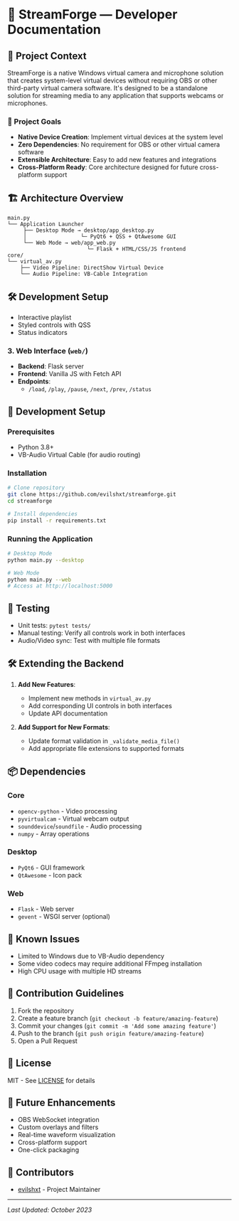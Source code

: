 # 🧩 StreamForge — Developer Documentation

## 📘 Project Context
StreamForge is a native Windows virtual camera and microphone solution that creates system-level virtual devices without requiring OBS or other third-party virtual camera software. It's designed to be a standalone solution for streaming media to any application that supports webcams or microphones.

### 🎯 Project Goals
- **Native Device Creation**: Implement virtual devices at the system level
- **Zero Dependencies**: No requirement for OBS or other virtual camera software
- **Extensible Architecture**: Easy to add new features and integrations
- **Cross-Platform Ready**: Core architecture designed for future cross-platform support

## 🏗️ Architecture Overview

```
main.py
└── Application Launcher
     ├── Desktop Mode → desktop/app_desktop.py
     │                 └─ PyQt6 + QSS + QtAwesome GUI
     └── Web Mode → web/app_web.py
                         └─ Flask + HTML/CSS/JS frontend
core/
└── virtual_av.py
    ├── Video Pipeline: DirectShow Virtual Device
    └── Audio Pipeline: VB-Cable Integration
```

## 🛠️ Development Setup
  - Interactive playlist
  - Styled controls with QSS
  - Status indicators

### 3. Web Interface (`web/`)
- **Backend**: Flask server
- **Frontend**: Vanilla JS with Fetch API
- **Endpoints**:
  - `/load`, `/play`, `/pause`, `/next`, `/prev`, `/status`

## 🚀 Development Setup

### Prerequisites
- Python 3.8+
- VB-Audio Virtual Cable (for audio routing)

### Installation
```bash
# Clone repository
git clone https://github.com/evilshxt/streamforge.git
cd streamforge

# Install dependencies
pip install -r requirements.txt
```

### Running the Application
```bash
# Desktop Mode
python main.py --desktop

# Web Mode
python main.py --web
# Access at http://localhost:5000
```

## 🧪 Testing
- Unit tests: `pytest tests/`
- Manual testing: Verify all controls work in both interfaces
- Audio/Video sync: Test with multiple file formats

## 🛠️ Extending the Backend
1. **Add New Features**:
   - Implement new methods in `virtual_av.py`
   - Add corresponding UI controls in both interfaces
   - Update API documentation

2. **Add Support for New Formats**:
   - Update format validation in `_validate_media_file()`
   - Add appropriate file extensions to supported formats

## 📦 Dependencies

### Core
- `opencv-python` - Video processing
- `pyvirtualcam` - Virtual webcam output
- `sounddevice`/`soundfile` - Audio processing
- `numpy` - Array operations

### Desktop
- `PyQt6` - GUI framework
- `QtAwesome` - Icon pack

### Web
- `Flask` - Web server
- `gevent` - WSGI server (optional)

## 🚧 Known Issues
- Limited to Windows due to VB-Audio dependency
- Some video codecs may require additional FFmpeg installation
- High CPU usage with multiple HD streams

## 📝 Contribution Guidelines
1. Fork the repository
2. Create a feature branch (`git checkout -b feature/amazing-feature`)
3. Commit your changes (`git commit -m 'Add some amazing feature'`)
4. Push to the branch (`git push origin feature/amazing-feature`)
5. Open a Pull Request

## 📜 License
MIT - See [LICENSE](LICENSE) for details

## 🔮 Future Enhancements
- OBS WebSocket integration
- Custom overlays and filters
- Real-time waveform visualization
- Cross-platform support
- One-click packaging

## 🤝 Contributors
- [evilshxt](https://github.com/evilshxt) - Project Maintainer

---
*Last Updated: October 2023*
